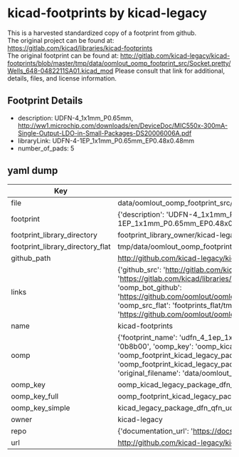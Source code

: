 # kicad-footprints by kicad-legacy  
This is a harvested standardized copy of a footprint from github.  
The original project can be found at:  
https://gitlab.com/kicad/libraries/kicad-footprints  
The original footprint can be found at:
http://gitlab.com/kicad-legacy/kicad-footprints/blob/master/tmp/data/oomlout_oomp_footprint_src/Socket.pretty/Wells_648-0482211SA01.kicad_mod
Please consult that link for additional, details, files, and license information.  
## Footprint Details
* description: UDFN-4_1x1mm_P0.65mm, http://ww1.microchip.com/downloads/en/DeviceDoc/MIC550x-300mA-Single-Output-LDO-in-Small-Packages-DS20006006A.pdf  
* libraryLink: UDFN-4-1EP_1x1mm_P0.65mm_EP0.48x0.48mm  
* number_of_pads: 5  
## yaml dump  
| Key | Value |  
| --- | --- |  
| file | data/oomlout_oomp_footprint_src/kicad-footprints/Package_DFN_QFN.pretty/UDFN-4-1EP_1x1mm_P0.65mm_EP0.48x0.48mm.kicad_mod |  
| footprint | {'description': 'UDFN-4_1x1mm_P0.65mm, http://ww1.microchip.com/downloads/en/DeviceDoc/MIC550x-300mA-Single-Output-LDO-in-Small-Packages-DS20006006A.pdf', 'libraryLink': 'UDFN-4-1EP_1x1mm_P0.65mm_EP0.48x0.48mm', 'number_of_pads': 5} |  
| footprint_library_directory | footprint_library_owner/kicad-legacy_kicad-footprints |  
| footprint_library_directory_flat | tmp/data/oomlout_oomp_footprint_src/footprints_flat/kicad_legacy_package_dfn_qfn_udfn_4_1ep_1x1mm_p0_65mm_ep0_48x0_48mm/working |  
| github_path | http://github.com/kicad-legacy/kicad-footprints/blob/master/tmp/data/oomlout_oomp_footprint_src/Package_DFN_QFN.pretty/UDFN-4-1EP_1x1mm_P0.65mm_EP0.48x0.48mm.kicad_mod |  
| links | {'github_src': 'http://gitlab.com/kicad-legacy/kicad-footprints/blob/master/tmp/data/oomlout_oomp_footprint_src/Socket.pretty/Wells_648-0482211SA01.kicad_mod', 'github_src_repo': 'https://gitlab.com/kicad/libraries/kicad-footprints', 'oomp_bot': 'tmp/data/oomlout_oomp_footprint_src/footprints/kicad_legacy_package_dfn_qfn_udfn_4_1ep_1x1mm_p0_65mm_ep0_48x0_48mm/working', 'oomp_bot_github': 'https://github.com/oomlout/oomlout_oomp_footprint_bot/tree/main/tmp/data/oomlout_oomp_footprint_src/footprints/kicad_legacy_package_dfn_qfn_udfn_4_1ep_1x1mm_p0_65mm_ep0_48x0_48mm/working', 'oomp_src_flat': 'footprints_flat/tmp/data/oomlout_oomp_footprint_src/footprints_flat/kicad_legacy_package_dfn_qfn_udfn_4_1ep_1x1mm_p0_65mm_ep0_48x0_48mm/working', 'oomp_src_flat_github': 'https://github.com/oomlout/oomlout_oomp_footprint_src/tree/main/tmp/data/oomlout_oomp_footprint_src/footprints_flat/kicad_legacy_package_dfn_qfn_udfn_4_1ep_1x1mm_p0_65mm_ep0_48x0_48mm/working'} |  
| name | kicad-footprints |  
| oomp | {'footprint_name': 'udfn_4_1ep_1x1mm_p0_65mm_ep0_48x0_48mm', 'library_name': 'package_dfn_qfn', 'md5': '0b8b00f480e9399f7a1129bfd246fe29', 'md5_10': '0b8b00f480', 'md5_5': '0b8b0', 'md5_6': '0b8b00', 'oomp_key': 'oomp_kicad_legacy_package_dfn_qfn_udfn_4_1ep_1x1mm_p0_65mm_ep0_48x0_48mm', 'oomp_key_extra': 'oomp_footprint_kicad_legacy_package_dfn_qfn_udfn_4_1ep_1x1mm_p0_65mm_ep0_48x0_48mm', 'oomp_key_full': 'oomp_footprint_kicad_legacy_package_dfn_qfn_udfn_4_1ep_1x1mm_p0_65mm_ep0_48x0_48mm_0b8b00', 'oomp_key_simple': 'kicad_legacy_package_dfn_qfn_udfn_4_1ep_1x1mm_p0_65mm_ep0_48x0_48mm', 'original_filename': 'data/oomlout_oomp_footprint_src/kicad-footprints/Package_DFN_QFN.pretty/UDFN-4-1EP_1x1mm_P0.65mm_EP0.48x0.48mm.kicad_mod', 'owner_name': 'kicad_legacy'} |  
| oomp_key | oomp_kicad_legacy_package_dfn_qfn_udfn_4_1ep_1x1mm_p0_65mm_ep0_48x0_48mm |  
| oomp_key_full | oomp_footprint_kicad_legacy_package_dfn_qfn_udfn_4_1ep_1x1mm_p0_65mm_ep0_48x0_48mm |  
| oomp_key_simple | kicad_legacy_package_dfn_qfn_udfn_4_1ep_1x1mm_p0_65mm_ep0_48x0_48mm |  
| owner | kicad-legacy |  
| repo | {'documentation_url': 'https://docs.github.com/rest/repos/repos#get-a-repository', 'message': 'Not Found'} |  
| url | http://github.com/kicad-legacy/kicad-footprints |  

